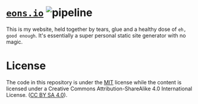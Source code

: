 # [`eons.io`](https://www.eons.io/) ![pipeline](https://github.com/sondr3/web/workflows/pipeline/badge.svg)

This is my website, held together by tears, glue and a healthy dose of `eh, good enough`. It's essentially a super personal static site generator with no magic.

# License

The code in this repository is under the [MIT](https://github.com/sondr3/web/blob/master/LICENSE)
license while the content is licensed under a Creative Commons Attribution-ShareAlike 4.0
International License. ([CC BY SA 4.0](https://creativecommons.org/licenses/by-sa/4.0/)).
